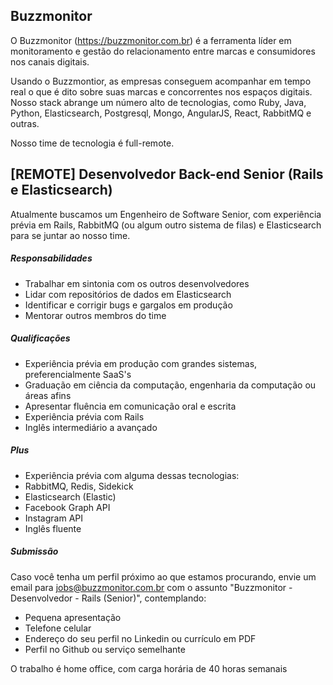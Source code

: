 ## Buzzmonitor

O Buzzmonitor (https://buzzmonitor.com.br) é a ferramenta líder em monitoramento e gestão do relacionamento entre marcas e consumidores nos canais digitais. 

Usando o Buzzmontior, as empresas conseguem acompanhar em tempo real o que é dito sobre suas marcas e concorrentes nos espaços digitais. Nosso stack abrange um número alto de tecnologias, como Ruby, Java, Python, Elasticsearch, Postgresql, Mongo, AngularJS, React, RabbitMQ e outras. 

Nosso time de tecnologia é full-remote.

## [REMOTE] Desenvolvedor Back-end Senior (Rails e Elasticsearch)

Atualmente buscamos um Engenheiro de Software Senior, com experiência prévia em Rails, RabbitMQ (ou algum outro sistema de filas) e Elasticsearch para se juntar ao nosso time. 

##### Responsabilidades
* Trabalhar em sintonia com os outros desenvolvedores
* Lidar com repositórios de dados em Elasticsearch
* Identificar e corrigir bugs e gargalos em produção
* Mentorar outros membros do time 

##### Qualificações
* Experiência prévia em produção com grandes sistemas, preferencialmente SaaS's
* Graduação em ciência da computação, engenharia da computação ou áreas afins
* Apresentar fluência em comunicação oral e escrita
* Experiência prévia com Rails
* Inglês intermediário a avançado

##### Plus
* Experiência prévia com alguma dessas tecnologias:
* RabbitMQ, Redis, Sidekick
* Elasticsearch (Elastic)
* Facebook Graph API
* Instagram API
* Inglês fluente

##### Submissão
Caso você tenha um perfil próximo ao que estamos procurando, envie um email para jobs@buzzmonitor.com.br com o assunto "Buzzmonitor - Desenvolvedor - Rails (Senior)", contemplando:

* Pequena apresentação
* Telefone celular
* Endereço do seu perfil no Linkedin ou currículo em PDF
* Perfil no Github ou serviço semelhante

O trabalho é home office, com carga horária de 40 horas semanais
